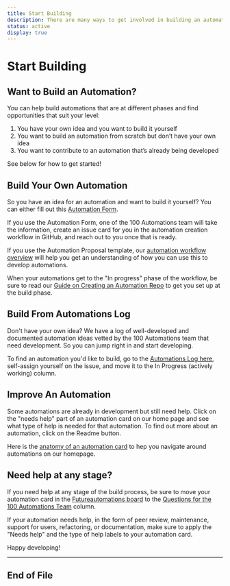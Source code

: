 ```yaml
---
title: Start Building
description: There are many ways to get involved in building an automation. This guide sets out how to get involved in automation building, depending on what level you are and how you'd like to get involved.
status: active
display: true
---
```


# Start Building

## Want to Build an Automation?
You can help build automations that are at different phases and find opportunities that suit your level:

1. You have your own idea and you want to build it yourself
2. You want to build an automation from scratch but don’t have your own idea
3. You want to contribute to an automation that’s already being developed

See below for how to get started!

## Build Your Own Automation
So you have an idea for an automation and want to build it yourself? You can either fill out this [Automation Form](https://docs.google.com/forms/d/e/1FAIpQLSeGJrU92Tj5Ft763MMWpSwyB6VqctPXzu8WKIy4xTjf1nJg0Q/viewform?usp=sf_link).

If you use the Automation Form, one of the 100 Automations team will take the information, create an issue card for you in the automation creation workflow in GitHub, and reach out to you once that is ready.

If you use the Automation Proposal template, our [automation workflow overview](https://github.com/100Automations/futureautomations/wiki/Workflow-Guide-for-Ideators) will help you get an understanding of how you can use this to develop automations.

When your automations get to the "In progress" phase of the workflow, be sure to read our [Guide on Creating an Automation Repo](url) to get you set up at the build phase.

## Build From Automations Log
Don't have your own idea? We have a log of well-developed and documented automation ideas vetted by the 100 Automations team that need development. So you can jump right in and start developing.

To find an automation you'd like to build, go to the [Automations Log here](https://github.com/100Automations/futureautomations/projects/1#column-9876973), self-assign yourself on the issue, and move it to the In Progress (actively working) column. 


## Improve An Automation
Some automations are already in development but still need help. Click on the "needs help" part of an automation card on our home page and see what type of help is needed for that automation. To find out more about an automation, click on the Readme button. 

Here is the [anatomy of an automation card](https://github.com/100Automations/Website/blob/gh-pages/_guides/project_card_anatomy.md) to hep you navigate around automations on our homepage.

## Need help at any stage?
If you need help at any stage of the build process, be sure to move your automation card in the [Futureautomations board](https://github.com/100Automations/futureautomations/projects/1) to the [Questions for the 100 Automations Team](https://github.com/100Automations/futureautomations/projects/1#column-12391599) column.

If your automation needs help, in the form of peer review, maintenance, support for users, refactoring, or documentation, make sure to apply the "Needs help" and the type of help labels to your automation card.

Happy developing!

---
## End of File
